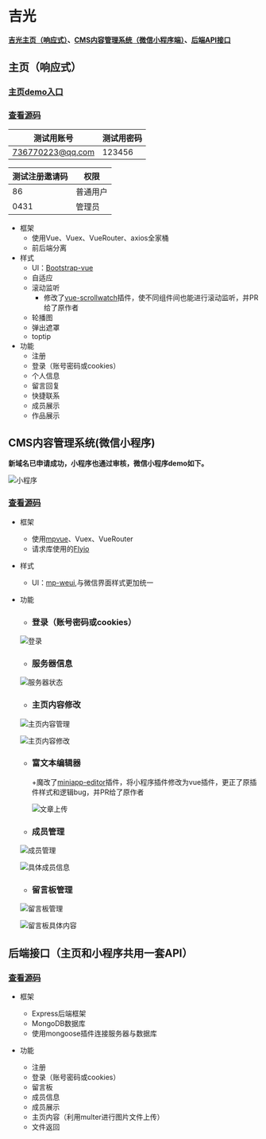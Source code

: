 # 吉光
**[吉光主页（响应式）](#主页响应式)、[CMS内容管理系统（微信小程序端）](#cms内容管理系统微信小程序)、[后端API接口](#后端接口主页和小程序共用一套api)**
## 主页（响应式）

### **[主页demo入口](https://www.linjingyi.cn/projects/jiguang/ "主页demo")**

### **[查看源码](https://github.com/MagnetLin/jiguang/tree/master/home)**

| 测试用账号  | 测试用密码 |
| ------------- | ------------- |
| 736770223@qq.com  | 123456  |

| 测试注册邀请码  | 权限 |
| ------------- | ------------- |
| 86  | 普通用户  |
| 0431  | 管理员  |

+ 框架
	+ 使用Vue、Vuex、VueRouter、axios全家桶
	+ 前后端分离
+ 样式
    + UI：[Bootstrap-vue](https://github.com/bootstrap-vue/bootstrap-vue/)
    + 自适应
    + 滚动监听
		+ 修改了[vue-scrollwatch](https://github.com/Desdesdesgo/vue-scrollwatch)插件，使不同组件间也能进行滚动监听，并PR给了原作者
	+ 轮播图
	+ 弹出遮罩
	+ toptip
+ 功能
    + 注册
    + 登录（账号密码或cookies）
	+ 个人信息
    + 留言回复
	+ 快捷联系
	+ 成员展示
	+ 作品展示
	
## CMS内容管理系统(微信小程序)

**新域名已申请成功，小程序也通过审核，微信小程序demo如下。**

![小程序](https://raw.githubusercontent.com/MagnetLin/jiguang/master/weappDemoImg/%E9%85%8D%E5%A5%97%E5%B0%8F%E7%A8%8B%E5%BA%8F%E4%BA%8C%E7%BB%B4%E7%A0%81.png "小程序")

### **[查看源码](https://github.com/MagnetLin/jiguang/tree/master/weapp)**
+ 框架
	+ 使用[mpvue](https://github.com/Meituan-Dianping/mpvue)、Vuex、VueRouter
	+ 请求库使用的[Flyio](https://github.com/wendux/fly/blob/master/README-CH.md)
+ 样式
    + UI：[mp-weui](https://github.com/youngluo/mp-weui),与微信界面样式更加统一
+ 功能
    + ### 登录（账号密码或cookies）
	
	![登录](https://raw.githubusercontent.com/MagnetLin/jiguang/master/weappDemoImg/%E7%99%BB%E5%BD%95.png "登录")
    + ### 服务器信息
	
	![服务器状态](https://raw.githubusercontent.com/MagnetLin/jiguang/master/weappDemoImg/%E6%9C%8D%E5%8A%A1%E5%99%A8%E7%8A%B6%E6%80%81.png "服务器状态")
	+ ### 主页内容修改
	
	![主页内容管理](https://raw.githubusercontent.com/MagnetLin/jiguang/master/weappDemoImg/%E4%B8%BB%E9%A1%B5%E5%86%85%E5%AE%B9%E7%AE%A1%E7%90%86.png "主页内容管理")
	
	![主页内容修改](https://raw.githubusercontent.com/MagnetLin/jiguang/master/weappDemoImg/%E4%B8%BB%E9%A1%B5%E5%86%85%E5%AE%B9%E4%BF%AE%E6%94%B9.png "主页内容修改")
	
	+ ### 富文本编辑器
		+魔改了[miniapp-editor](https://github.com/xbhub/miniapp-editor)插件，将小程序插件修改为vue插件，更正了原插件样式和逻辑bug，并PR给了原作者
		
		![文章上传](https://raw.githubusercontent.com/MagnetLin/jiguang/master/weappDemoImg/%E6%96%87%E7%AB%A0%E4%B8%8A%E4%BC%A0.png "文章上传")
		
	+ ### 成员管理
	
	![成员管理](https://raw.githubusercontent.com/MagnetLin/jiguang/master/weappDemoImg/%E6%88%90%E5%91%98%E7%AE%A1%E7%90%86.png "成员管理")
	
	![具体成员信息](https://raw.githubusercontent.com/MagnetLin/jiguang/master/weappDemoImg/%E5%85%B7%E4%BD%93%E6%88%90%E5%91%98%E4%BF%A1%E6%81%AF.png "具体成员信息")
	
	+ ### 留言板管理
	
	![留言板管理](https://raw.githubusercontent.com/MagnetLin/jiguang/master/weappDemoImg/%E7%95%99%E8%A8%80%E6%9D%BF%E7%AE%A1%E7%90%86.png "留言板管理")
	
	![留言板具体内容](https://raw.githubusercontent.com/MagnetLin/jiguang/master/weappDemoImg/%E7%95%99%E8%A8%80%E6%9D%BF%E5%85%B7%E4%BD%93%E5%86%85%E5%AE%B9.png "留言板具体内容")
	
## 后端接口（主页和小程序共用一套API）
### **[查看源码](https://github.com/MagnetLin/jiguang/tree/master/server)**
+ 框架
	+ Express后端框架
	+ MongoDB数据库
	+ 使用mongoose插件连接服务器与数据库
	
+ 功能
    + 注册
    + 登录（账号密码或cookies）
    + 留言板
	+ 成员信息
	+ 成员展示
	+ 主页内容（利用multer进行图片文件上传）
	+ 文件返回
	
